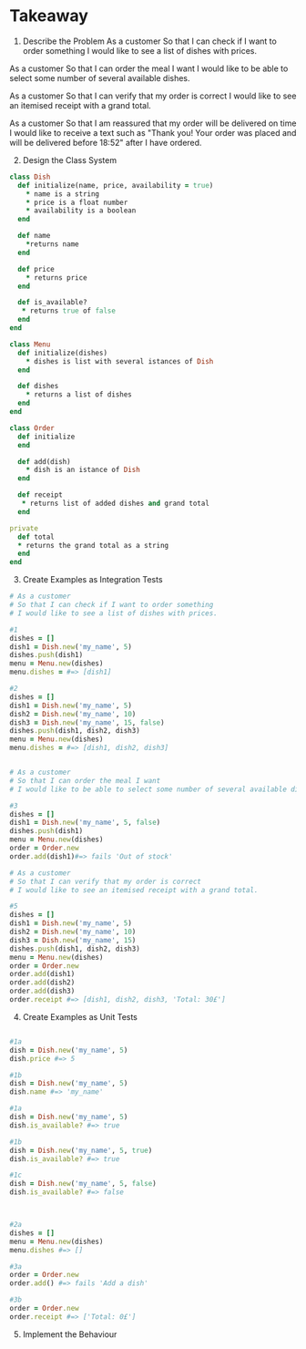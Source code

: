 # Takeaway

1. Describe the Problem
As a customer
So that I can check if I want to order something
I would like to see a list of dishes with prices.

As a customer
So that I can order the meal I want
I would like to be able to select some number of several available dishes.

As a customer
So that I can verify that my order is correct
I would like to see an itemised receipt with a grand total.

As a customer
So that I am reassured that my order will be delivered on time
I would like to receive a text such as "Thank you! Your order was placed and will be delivered before 18:52" after I have ordered.

2. Design the Class System
```ruby
class Dish
  def initialize(name, price, availability = true)
    * name is a string
    * price is a float number
    * availability is a boolean
  end

  def name
    *returns name
  end

  def price
    * returns price
  end

  def is_available?
   * returns true of false
  end
end

class Menu
  def initialize(dishes)
    * dishes is list with several istances of Dish
  end

  def dishes
    * returns a list of dishes
  end
end

class Order 
  def initialize 
  end

  def add(dish)
    * dish is an istance of Dish
  end

  def receipt
   * returns list of added dishes and grand total
  end

private
  def total
  * returns the grand total as a string 
  end
end

```

3. Create Examples as Integration Tests
```ruby
# As a customer
# So that I can check if I want to order something
# I would like to see a list of dishes with prices.

#1
dishes = []
dish1 = Dish.new('my_name', 5)
dishes.push(dish1)
menu = Menu.new(dishes) 
menu.dishes = #=> [dish1]

#2
dishes = []
dish1 = Dish.new('my_name', 5)
dish2 = Dish.new('my_name', 10)
dish3 = Dish.new('my_name', 15, false)
dishes.push(dish1, dish2, dish3)
menu = Menu.new(dishes) 
menu.dishes = #=> [dish1, dish2, dish3]


# As a customer
# So that I can order the meal I want
# I would like to be able to select some number of several available dishes.

#3
dishes = []
dish1 = Dish.new('my_name', 5, false)
dishes.push(dish1)
menu = Menu.new(dishes)
order = Order.new
order.add(dish1)#=> fails 'Out of stock'

# As a customer
# So that I can verify that my order is correct
# I would like to see an itemised receipt with a grand total.

#5
dishes = []
dish1 = Dish.new('my_name', 5)
dish2 = Dish.new('my_name', 10)
dish3 = Dish.new('my_name', 15)
dishes.push(dish1, dish2, dish3)
menu = Menu.new(dishes) 
order = Order.new
order.add(dish1)
order.add(dish2)
order.add(dish3)
order.receipt #=> [dish1, dish2, dish3, 'Total: 30£']


```

4. Create Examples as Unit Tests
```ruby

#1a
dish = Dish.new('my_name', 5)
dish.price #=> 5

#1b
dish = Dish.new('my_name', 5)
dish.name #=> 'my_name'

#1a
dish = Dish.new('my_name', 5)
dish.is_available? #=> true

#1b
dish = Dish.new('my_name', 5, true)
dish.is_available? #=> true

#1c
dish = Dish.new('my_name', 5, false)
dish.is_available? #=> false



#2a
dishes = []
menu = Menu.new(dishes) 
menu.dishes #=> []

#3a
order = Order.new
order.add() #=> fails 'Add a dish'

#3b
order = Order.new
order.receipt #=> ['Total: 0£']

```
5. Implement the Behaviour

